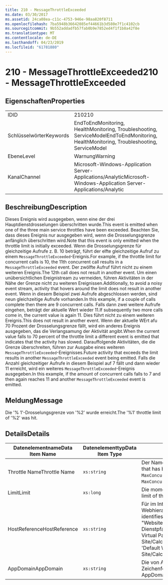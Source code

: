 ```yaml
---
title: 210 - MessageThrottleExceeded
ms.date: 03/30/2017
ms.assetid: 24ca08ea-c11c-4753-946e-98aa820f8711
ms.openlocfilehash: 7ba5948b36642085ef44661b3d580e7f1c4102cb
ms.sourcegitcommit: 9b552addadfb57fab0b9e7852ed4f1f1b8a42f8e
ms.translationtype: MT
ms.contentlocale: de-DE
ms.lasthandoff: 04/23/2019
ms.locfileid: "61781880"
---
```

# <a name="210---messagethrottleexceeded"></a><span data-ttu-id="d51b0-102">210 - MessageThrottleExceeded</span><span class="sxs-lookup"><span data-stu-id="d51b0-102">210 - MessageThrottleExceeded</span></span>
## <a name="properties"></a><span data-ttu-id="d51b0-103">Eigenschaften</span><span class="sxs-lookup"><span data-stu-id="d51b0-103">Properties</span></span>  
  
|||  
|-|-|  
|<span data-ttu-id="d51b0-104">ID</span><span class="sxs-lookup"><span data-stu-id="d51b0-104">ID</span></span>|<span data-ttu-id="d51b0-105">210</span><span class="sxs-lookup"><span data-stu-id="d51b0-105">210</span></span>|  
|<span data-ttu-id="d51b0-106">Schlüsselwörter</span><span class="sxs-lookup"><span data-stu-id="d51b0-106">Keywords</span></span>|<span data-ttu-id="d51b0-107">EndToEndMonitoring, HealthMonitoring, Troubleshooting, ServiceModel</span><span class="sxs-lookup"><span data-stu-id="d51b0-107">EndToEndMonitoring, HealthMonitoring, Troubleshooting, ServiceModel</span></span>|  
|<span data-ttu-id="d51b0-108">Ebene</span><span class="sxs-lookup"><span data-stu-id="d51b0-108">Level</span></span>|<span data-ttu-id="d51b0-109">Warnung</span><span class="sxs-lookup"><span data-stu-id="d51b0-109">Warning</span></span>|  
|<span data-ttu-id="d51b0-110">Kanal</span><span class="sxs-lookup"><span data-stu-id="d51b0-110">Channel</span></span>|<span data-ttu-id="d51b0-111">Microsoft-Windows-Application Server-Applications/Analytic</span><span class="sxs-lookup"><span data-stu-id="d51b0-111">Microsoft-Windows-Application Server-Applications/Analytic</span></span>|  
  
## <a name="description"></a><span data-ttu-id="d51b0-112">Beschreibung</span><span class="sxs-lookup"><span data-stu-id="d51b0-112">Description</span></span>  
 <span data-ttu-id="d51b0-113">Dieses Ereignis wird ausgegeben, wenn eine der drei Hauptdienstdrosselungen überschritten wurde.</span><span class="sxs-lookup"><span data-stu-id="d51b0-113">This event is emitted when one of the three main service throttles have been exceeded.</span></span> <span data-ttu-id="d51b0-114">Beachten Sie, dass dieses Ereignis nur ausgegeben wird, wenn die Drosselungsgrenze anfänglich überschritten wird.</span><span class="sxs-lookup"><span data-stu-id="d51b0-114">Note that this event is only emitted when the throttle limit is initially exceeded.</span></span> <span data-ttu-id="d51b0-115">Wenn die Drosselungsgrenze für gleichzeitige Aufrufe z. B. 10 beträgt, führt der elfte gleichzeitige Aufruf zu einem `MessageThrottleExceeded`-Ereignis.</span><span class="sxs-lookup"><span data-stu-id="d51b0-115">For example, if the throttle limit for concurrent calls is 10, the 11th concurrent call results in a `MessageThrottleExceeded` event.</span></span> <span data-ttu-id="d51b0-116">Der zwölfte Aufruf führt nicht zu einem weiteren Ereignis.</span><span class="sxs-lookup"><span data-stu-id="d51b0-116">The 12th call does not result in another event.</span></span> <span data-ttu-id="d51b0-117">Um einen unübersichtlichen Ereignistream zu vermeiden, führen Aktivitäten in der Nähe der Grenze nicht zu weiteren Ereignissen.</span><span class="sxs-lookup"><span data-stu-id="d51b0-117">Additionally, to avoid a noisy event stream, activity that hovers around the limit does not result in another event.</span></span> <span data-ttu-id="d51b0-118">Wenn in diesem Beispiel zwei Aufrufe abgeschlossen werden, sind neun gleichzeitige Aufrufe vorhanden.</span><span class="sxs-lookup"><span data-stu-id="d51b0-118">In this example, if a couple of calls complete then there are 9 concurrent calls.</span></span> <span data-ttu-id="d51b0-119">Falls dann zwei weitere Aufrufe eingehen, beträgt der aktuelle Wert wieder 11.</span><span class="sxs-lookup"><span data-stu-id="d51b0-119">If subsequently two more calls come in, the current value is again 11.</span></span> <span data-ttu-id="d51b0-120">Dies führt nicht zu einem weiteren Ereignis.</span><span class="sxs-lookup"><span data-stu-id="d51b0-120">This does not result in another event.</span></span> <span data-ttu-id="d51b0-121">Wenn der aktuelle WErt afu 70 Prozent der Drosselungsgrenze fällt, wird ein anderes Ereignis ausgegeben, das die Verlangsamung der Aktivität angibt.</span><span class="sxs-lookup"><span data-stu-id="d51b0-121">When the current value falls to 70 percent of the throttle limit a different event is emitted that indicates that the activity has slowed.</span></span> <span data-ttu-id="d51b0-122">Darauffolgende Aktivitäten, die die Grenze überschreiten, führen zur Ausgabe eines weiteren `MessageThrottleExceeded`-Ereignisses.</span><span class="sxs-lookup"><span data-stu-id="d51b0-122">Future activity that exceeds the limit results in another `MessageThrottleExceeded` event being emitted.</span></span> <span data-ttu-id="d51b0-123">Falls die Anzahl gleichzeitiger Aufrufe in diesem Beispiel auf 7 fällt und dann wieder 11 erreicht, wird ein weiteres `MessageThrottleExceeded`-Ereignis ausgegeben.</span><span class="sxs-lookup"><span data-stu-id="d51b0-123">In this example, if the amount of concurrent calls falls to 7 and then again reaches 11 and another `MessageThrottleExceeded` event is emitted.</span></span>  
  
## <a name="message"></a><span data-ttu-id="d51b0-124">Meldung</span><span class="sxs-lookup"><span data-stu-id="d51b0-124">Message</span></span>  
 <span data-ttu-id="d51b0-125">Die '% 1'-Drosselungsgrenze von '%2' wurde erreicht.</span><span class="sxs-lookup"><span data-stu-id="d51b0-125">The '%1' throttle limit of '%2' was hit.</span></span>  
  
## <a name="details"></a><span data-ttu-id="d51b0-126">Details</span><span class="sxs-lookup"><span data-stu-id="d51b0-126">Details</span></span>  
  
|<span data-ttu-id="d51b0-127">Datenelementname</span><span class="sxs-lookup"><span data-stu-id="d51b0-127">Data Item Name</span></span>|<span data-ttu-id="d51b0-128">Datenelementtyp</span><span class="sxs-lookup"><span data-stu-id="d51b0-128">Data Item Type</span></span>|<span data-ttu-id="d51b0-129">Beschreibung</span><span class="sxs-lookup"><span data-stu-id="d51b0-129">Description</span></span>|  
|--------------------|--------------------|-----------------|  
|<span data-ttu-id="d51b0-130">Throttle Name</span><span class="sxs-lookup"><span data-stu-id="d51b0-130">Throttle Name</span></span>|`xs:string`|<span data-ttu-id="d51b0-131">Der Name der Drosselung, die überschritten wurde.</span><span class="sxs-lookup"><span data-stu-id="d51b0-131">The name of the throttle that has been exceeded.</span></span> <span data-ttu-id="d51b0-132">Dies ist entweder `MaxConcurrentCalls`, `MaxConcurrentInstances` oder `MaxConcurrentSessions`.</span><span class="sxs-lookup"><span data-stu-id="d51b0-132">Either `MaxConcurrentCalls`, `MaxConcurrentInstances`, or `MaxConcurrentSessions`,</span></span>|  
|<span data-ttu-id="d51b0-133">Limit</span><span class="sxs-lookup"><span data-stu-id="d51b0-133">Limit</span></span>|`xs:long`|<span data-ttu-id="d51b0-134">Die momentan konfigurierte Grenze der Drosselung.</span><span class="sxs-lookup"><span data-stu-id="d51b0-134">The currently configured limit of the throttle.</span></span>|  
|<span data-ttu-id="d51b0-135">HostReference</span><span class="sxs-lookup"><span data-stu-id="d51b0-135">HostReference</span></span>|`xs:string`|<span data-ttu-id="d51b0-136">Für im Internet gehostete Dienste identifiziert dieses Feld den Dienst in der Webhierarchie eindeutig.</span><span class="sxs-lookup"><span data-stu-id="d51b0-136">For Web-hosted services, this field uniquely identifies the service in the Web hierarchy.</span></span> <span data-ttu-id="d51b0-137">Das Format ist definiert als "Website Namen virtueller Anwendungspfad&#124;virtueller Dienstpfad&#124;ServiceName".</span><span class="sxs-lookup"><span data-stu-id="d51b0-137">Its format is defined as 'Web Site Name Application Virtual Path&#124;Service Virtual Path&#124;ServiceName'.</span></span> <span data-ttu-id="d51b0-138">Beispiel: "Default Web Site/CalculatorApplication&#124;/CalculatorService.svc&#124;CalculatorService'.</span><span class="sxs-lookup"><span data-stu-id="d51b0-138">Example: 'Default Web Site/CalculatorApplication&#124;/CalculatorService.svc&#124;CalculatorService'.</span></span>|  
|<span data-ttu-id="d51b0-139">AppDomain</span><span class="sxs-lookup"><span data-stu-id="d51b0-139">AppDomain</span></span>|`xs:string`|<span data-ttu-id="d51b0-140">Die von AppDomain.CurrentDomain.FriendlyName zurückgegebene Zeichenfolge.</span><span class="sxs-lookup"><span data-stu-id="d51b0-140">The string returned by AppDomain.CurrentDomain.FriendlyName.</span></span>|
